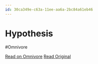 ```yaml
---
id: 30ca349e-c63a-11ee-aa6a-2bc84a61eb46
---
```


# Hypothesis
#Omnivore

[Read on Omnivore](https://omnivore.app/me/hypothesis-18d86f75429)
[Read Original](https://hypothes.is/a/lSM84MYyEe6vYs8FUjW3Zw)

